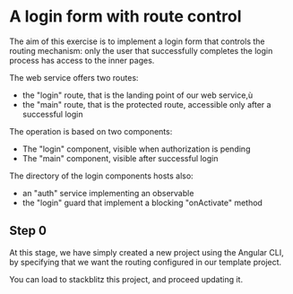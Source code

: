 # A login form with route control

The aim of this exercise is to implement a login form that controls the routing mechanism: only the user that successfully completes the login process has access to the inner pages.

The web service offers two routes:

- the "login" route, that is the landing point of our web service,ù
- the "main" route, that is the protected route, accessible only after a successful login

The operation is based on two components:

- The "login" component, visible when authorization is pending
- The "main" component, visible after successful login

The directory of the login components hosts also:

- an "auth" service implementing an observable
- the "login" guard that implement a blocking "onActivate" method

## Step 0

At this stage, we have simply created a new project using the Angular CLI, by specifying that we want the routing configured in our template project.

You can load to stackblitz this project, and proceed updating it.

